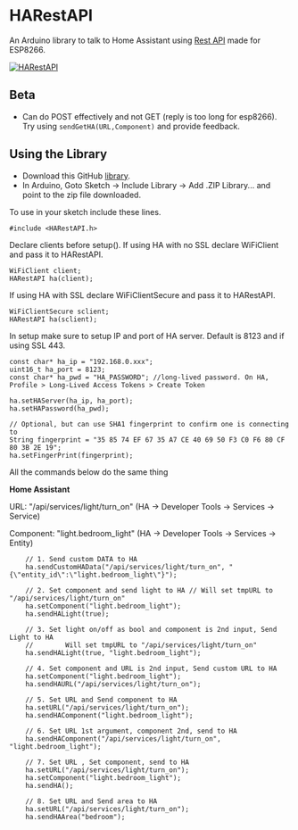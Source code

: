 # HARestAPI

An Arduino library to talk to Home Assistant using [Rest API](https://www.home-assistant.io/developers/rest_api/) made for ESP8266.

[![HARestAPI](https://img.youtube.com/vi/XV_X3e7xwDE/0.jpg)](https://www.youtube.com/watch?v=XV_X3e7xwDE)


## Beta
* Can do POST effectively and not GET (reply is too long for esp8266). Try using `sendGetHA(URL,Component)` and provide feedback.

## Using the Library
* Download this GitHub [library](https://github.com/debsahu/HARestAPI/archive/master.zip).
* In Arduino, Goto Sketch -> Include Library -> Add .ZIP Library... and point to the zip file downloaded.

To use in your sketch include these lines.
```
#include <HARestAPI.h>
```
Declare clients before setup().
If using HA with no SSL declare WiFiClient and pass it to HARestAPI.
```
WiFiClient client;
HARestAPI ha(client);
```
If using HA with SSL declare WiFiClientSecure and pass it to HARestAPI.
```
WiFiClientSecure sclient;
HARestAPI ha(sclient);
```
In setup make sure to setup IP and port of HA server. Default is 8123 and if using SSL 443.
```
const char* ha_ip = "192.168.0.xxx";
uint16_t ha_port = 8123;
const char* ha_pwd = "HA_PASSWORD"; //long-lived password. On HA, Profile > Long-Lived Access Tokens > Create Token

ha.setHAServer(ha_ip, ha_port);
ha.setHAPassword(ha_pwd);
  
// Optional, but can use SHA1 fingerprint to confirm one is connecting to 
String fingerprint = "35 85 74 EF 67 35 A7 CE 40 69 50 F3 C0 F6 80 CF 80 3B 2E 19";
ha.setFingerPrint(fingerprint);
```
All the commands below do the same thing

**Home Assistant**

URL: "/api/services/light/turn_on" (HA -> Developer Tools -> Services -> Service)

Component: "light.bedroom_light" (HA -> Developer Tools -> Services -> Entity)

```
    // 1. Send custom DATA to HA
    ha.sendCustomHAData("/api/services/light/turn_on", "{\"entity_id\":\"light.bedroom_light\"}");
```
```
    // 2. Set component and send light to HA // Will set tmpURL to "/api/services/light/turn_on"
    ha.setComponent("light.bedroom_light");
    ha.sendHALight(true);
```
```  
    // 3. Set light on/off as bool and component is 2nd input, Send Light to HA 
    //        Will set tmpURL to "/api/services/light/turn_on"
    ha.sendHALight(true, "light.bedroom_light");
```
```  
    // 4. Set component and URL is 2nd input, Send custom URL to HA
    ha.setComponent("light.bedroom_light");
    ha.sendHAURL("/api/services/light/turn_on");
```
```  
    // 5. Set URL and Send component to HA
    ha.setURL("/api/services/light/turn_on");
    ha.sendHAComponent("light.bedroom_light");
```
```  
    // 6. Set URL 1st argument, component 2nd, send to HA
    ha.sendHAComponent("/api/services/light/turn_on", "light.bedroom_light");
```
```  
    // 7. Set URL , Set component, send to HA
    ha.setURL("/api/services/light/turn_on");
    ha.setComponent("light.bedroom_light");
    ha.sendHA();
```
```  
    // 8. Set URL and Send area to HA
    ha.setURL("/api/services/light/turn_on");
    ha.sendHAArea("bedroom");
```
